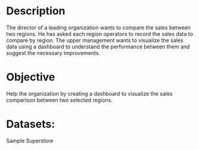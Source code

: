 # Description

The director of a leading organization wants to compare the sales between two regions. He has asked each region operators to record the sales data to compare by region. The upper management wants to visualize the sales data using a dashboard to understand the performance between them and suggest the necessary improvements.
 
# Objective 

Help the organization by creating a dashboard to visualize the sales comparison between two selected regions.

# Datasets: 
 
 Sample Superstore
